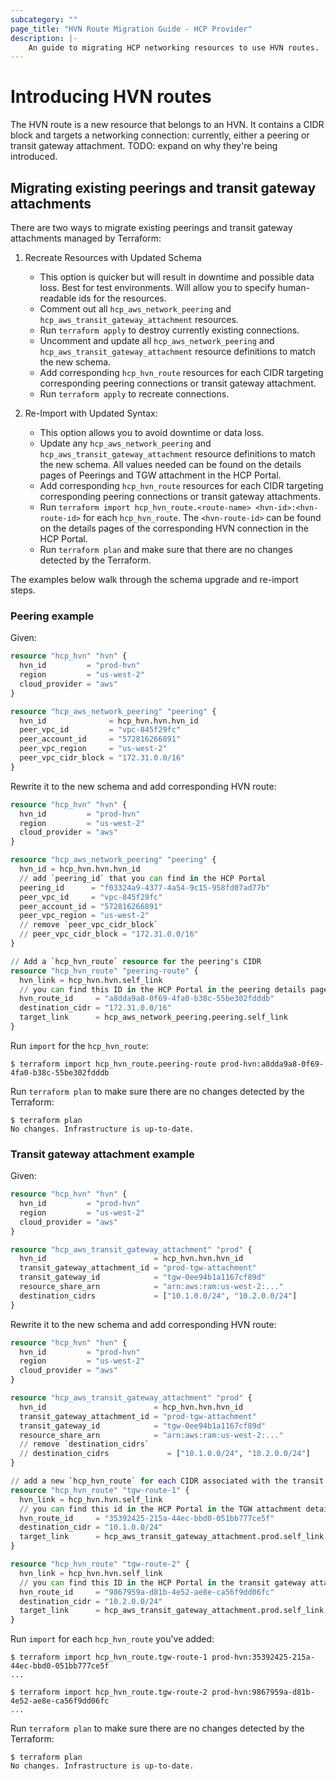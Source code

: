 ```yaml
---
subcategory: ""
page_title: "HVN Route Migration Guide - HCP Provider"
description: |-
    An guide to migrating HCP networking resources to use HVN routes.
---
```


# Introducing HVN routes

The HVN route is a new resource that belongs to an HVN. It contains a CIDR block and targets a networking connection: 
currently, either a peering or transit gateway attachment.
TODO: expand on why they're being introduced.

## Migrating existing peerings and transit gateway attachments

There are two ways to migrate existing peerings and transit gateway attachments managed by Terraform:

 1. Recreate Resources with Updated Schema
    * This option is quicker but will result in downtime and possible data loss. Best for test environments. Will allow you to specify human-readable ids for the resources.
    * Comment out all `hcp_aws_network_peering` and `hcp_aws_transit_gateway_attachment` resources.
    * Run `terraform apply` to destroy currently existing connections.
    * Uncomment and update all `hcp_aws_network_peering` and `hcp_aws_transit_gateway_attachment` resource definitions to match the new schema. 
    * Add corresponding `hcp_hvn_route` resources for each CIDR targeting corresponding peering connections or transit gateway attachment.
    * Run `terraform apply` to recreate connections.

 2. Re-Import with Updated Syntax:
    * This option allows you to avoid downtime or data loss.
    * Update any `hcp_aws_network_peering` and `hcp_aws_transit_gateway_attachment` resource definitions to match the new schema. All values needed can be found on the details pages of Peerings and TGW attachment in the HCP Portal.
    * Add corresponding `hcp_hvn_route` resources for each CIDR targeting corresponding peering connections or transit gateway attachments.
    * Run `terraform import hcp_hvn_route.<route-name> <hvn-id>:<hvn-route-id>` for each `hcp_hvn_route`. The `<hvn-route-id>` can be found on the details pages of the corresponding HVN connection in the HCP Portal.
    * Run `terraform plan` and make sure that there are no changes detected by the Terraform.

The examples below walk through the schema upgrade and re-import steps.

### Peering example

Given:
```terraform
resource "hcp_hvn" "hvn" {
  hvn_id         = "prod-hvn"
  region         = "us-west-2"
  cloud_provider = "aws"
}

resource "hcp_aws_network_peering" "peering" {
  hvn_id              = hcp_hvn.hvn.hvn_id
  peer_vpc_id         = "vpc-845f29fc"
  peer_account_id     = "572816266891"
  peer_vpc_region     = "us-west-2"
  peer_vpc_cidr_block = "172.31.0.0/16"
}
```

Rewrite it to the new schema and add corresponding HVN route:
```terraform
resource "hcp_hvn" "hvn" {
  hvn_id         = "prod-hvn"
  region         = "us-west-2"
  cloud_provider = "aws"
}

resource "hcp_aws_network_peering" "peering" {
  hvn_id = hcp_hvn.hvn.hvn_id
  // add `peering_id` that you can find in the HCP Portal
  peering_id      = "f03324a9-4377-4a54-9c15-958fd07ad77b"
  peer_vpc_id     = "vpc-845f29fc"
  peer_account_id = "572816266891"
  peer_vpc_region = "us-west-2"
  // remove `peer_vpc_cidr_block`
  // peer_vpc_cidr_block = "172.31.0.0/16"
}

// Add a `hcp_hvn_route` resource for the peering's CIDR
resource "hcp_hvn_route" "peering-route" {
  hvn_link = hcp_hvn.hvn.self_link
  // you can find this ID in the HCP Portal in the peering details page in the list of routes
  hvn_route_id     = "a8dda9a8-0f69-4fa0-b38c-55be302fdddb"
  destination_cidr = "172.31.0.0/16"
  target_link      = hcp_aws_network_peering.peering.self_link
}
```

Run `import` for the `hcp_hvn_route`:
```shell
$ terraform import hcp_hvn_route.peering-route prod-hvn:a8dda9a8-0f69-4fa0-b38c-55be302fdddb
```

Run `terraform plan` to make sure there are no changes detected by the Terraform:
```shell
$ terraform plan
No changes. Infrastructure is up-to-date.
```

### Transit gateway attachment example

Given:
```terraform
resource "hcp_hvn" "hvn" {
  hvn_id         = "prod-hvn"
  region         = "us-west-2"
  cloud_provider = "aws"
}

resource "hcp_aws_transit_gateway_attachment" "prod" {
  hvn_id                        = hcp_hvn.hvn.hvn_id
  transit_gateway_attachment_id = "prod-tgw-attachment"
  transit_gateway_id            = "tgw-0ee94b1a1167cf89d"
  resource_share_arn            = "arn:aws:ram:us-west-2:..."
  destination_cidrs             = ["10.1.0.0/24", "10.2.0.0/24"]
}
```

Rewrite it to the new schema and add corresponding HVN route:
```terraform
resource "hcp_hvn" "hvn" {
  hvn_id         = "prod-hvn"
  region         = "us-west-2"
  cloud_provider = "aws"
}

resource "hcp_aws_transit_gateway_attachment" "prod" {
  hvn_id                        = hcp_hvn.hvn.hvn_id
  transit_gateway_attachment_id = "prod-tgw-attachment"
  transit_gateway_id            = "tgw-0ee94b1a1167cf89d"
  resource_share_arn            = "arn:aws:ram:us-west-2:..."
  // remove `destination_cidrs`
  // destination_cidrs             = ["10.1.0.0/24", "10.2.0.0/24"]
}

// add a new `hcp_hvn_route` for each CIDR associated with the transit gateway attachment
resource "hcp_hvn_route" "tgw-route-1" {
  hvn_link = hcp_hvn.hvn.self_link
  // you can find this id in the HCP Portal in the TGW attachment details page in the list of Routes
  hvn_route_id     = "35392425-215a-44ec-bbd0-051bb777ce5f"
  destination_cidr = "10.1.0.0/24"
  target_link      = hcp_aws_transit_gateway_attachment.prod.self_link
}

resource "hcp_hvn_route" "tgw-route-2" {
  hvn_link = hcp_hvn.hvn.self_link
  // you can find this ID in the HCP Portal in the transit gateway attachment details page in the list of routes
  hvn_route_id     = "9867959a-d81b-4e52-ae8e-ca56f9dd06fc"
  destination_cidr = "10.2.0.0/24"
  target_link      = hcp_aws_transit_gateway_attachment.prod.self_link
}
```

Run `import` for each `hcp_hvn_route` you've added:
```shell
$ terraform import hcp_hvn_route.tgw-route-1 prod-hvn:35392425-215a-44ec-bbd0-051bb777ce5f
...

$ terraform import hcp_hvn_route.tgw-route-2 prod-hvn:9867959a-d81b-4e52-ae8e-ca56f9dd06fc
...
```

Run `terraform plan` to make sure there are no changes detected by the Terraform:
```shell
$ terraform plan
No changes. Infrastructure is up-to-date.
```